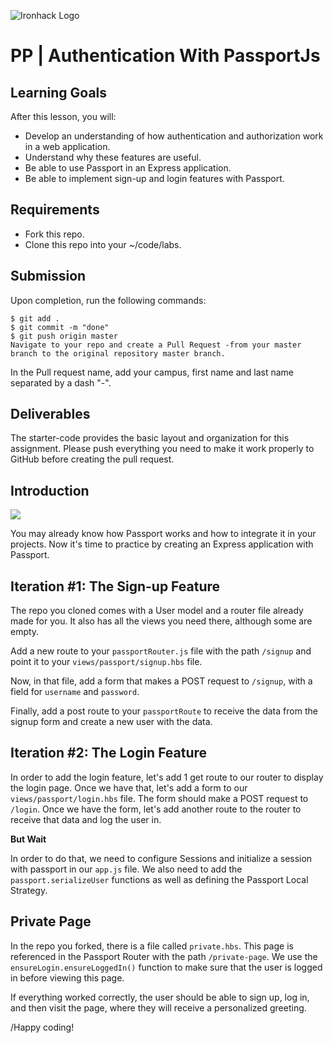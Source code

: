 ![Ironhack Logo](https://i.imgur.com/1QgrNNw.png)

# PP | Authentication With PassportJs

## Learning Goals

After this lesson, you will:

- Develop an understanding of how authentication and authorization work in a web application.
- Understand why these features are useful.
- Be able to use Passport in an Express application.
- Be able to implement sign-up and login features with Passport.

## Requirements

- Fork this repo.
- Clone this repo into your ~/code/labs.

## Submission

Upon completion, run the following commands:

```
$ git add .
$ git commit -m "done"
$ git push origin master
Navigate to your repo and create a Pull Request -from your master branch to the original repository master branch.
```

In the Pull request name, add your campus, first name and last name separated by a dash "-".

## Deliverables

The starter-code provides the basic layout and organization for this assignment. Please push everything you need to make it work properly to GitHub before creating the pull request.

## Introduction

![](https://s3-eu-west-1.amazonaws.com/ih-materials/uploads/upload_676b436fcf47e71b1f85cbd8d318a080.png)

You may already know how Passport works and how to integrate it in your projects. Now it's time to practice by creating an Express application with Passport.

## Iteration #1: The Sign-up Feature

The repo you cloned comes with a User model and a router file already made for you. It also has all the views you need there, although some are empty.

Add a new route to your `passportRouter.js` file with the path `/signup` and point it to your `views/passport/signup.hbs` file.

Now, in that file, add a form that makes a POST request to `/signup`, with a field for `username` and `password`.

Finally, add a post route to your `passportRoute` to receive the data from the signup form and create a new user with the data.

## Iteration #2: The Login Feature

In order to add the login feature, let's add 1 get route to our router to display the login page. 
Once we have that, let's add a form to our `views/passport/login.hbs` file. 
The form should make a POST request to `/login`. Once we have the form, let's add another route to the router to receive that data and log the user in.

**But Wait**

In order to do that, we need to configure Sessions and initialize a session with passport in our `app.js` file. We also need to add the `passport.serializeUser` functions as well as defining the Passport Local Strategy.

## Private Page

In the repo you forked, there is a file called `private.hbs`. This page is referenced in the Passport Router with the path `/private-page`. We use the `ensureLogin.ensureLoggedIn()` function to make sure that the user is logged in before viewing this page.

If everything worked correctly, the user should be able to sign up, log in, and then visit the page, where they will receive a personalized greeting.

/Happy coding!
